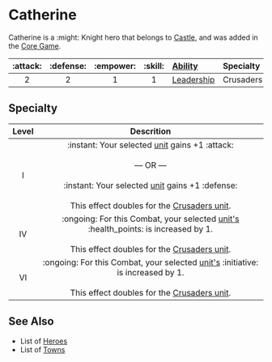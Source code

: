 # Catherine

Catherine is a :might: Knight hero that belongs to [Castle](../towns/castle.md), and was added in the [Core Game](../content.md).


| :attack: | :defense: | :empower: | :skill: | [Ability](../abilities.md) | Specialty |
| :---: | :---: | :---: | :---: | :--- | :--- |
| 2 | 2 | 1 | 1 | [Leadership](../abilities/leadership.md) | Crusaders |


## Specialty

| Level | Descrition |
| :---: | :---: |
| Ⅰ | :instant: Your selected [unit](../units.md) gains +1 :attack:<br><br>— OR —<br><br>:instant: Your selected [unit](../units.md) gains +1 :defense:<br><br>This effect doubles for the [Crusaders unit](../units/crusaders.md). |
| Ⅳ | :ongoing: For this Combat, your selected [unit's](../units.md) :health_points: is increased by 1.<br><br>This effect doubles for the [Crusaders unit](../units/crusaders.md). |
| Ⅵ | :ongoing: For this Combat, your selected [unit's](../units.md) :initiative: is increased by 1.<br><br>This effect doubles for the [Crusaders unit](../units/crusaders.md). |


## See Also

- List of [Heroes](../heroes.md)
- List of [Towns](../towns.md)